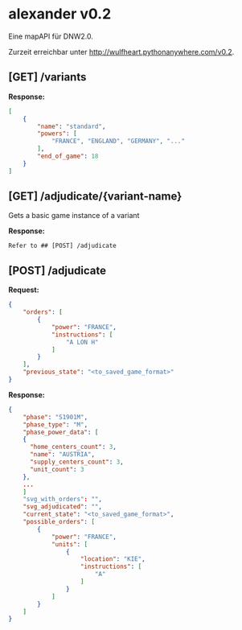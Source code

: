 # alexander v0.2

Eine mapAPI für DNW2.0.

Zurzeit erreichbar unter http://wulfheart.pythonanywhere.com/v0.2.

## [GET] /variants

**Response:**
```json
[
    {
        "name": "standard",
        "powers": [
            "FRANCE", "ENGLAND", "GERMANY", "..."
        ],
        "end_of_game": 18
    }
]
```


## [GET] /adjudicate/{variant-name}

Gets a basic game instance of a variant

**Response:**

```
Refer to ## [POST] /adjudicate
```

## [POST] /adjudicate

**Request:** 

```json
{
    "orders": [
        {
            "power": "FRANCE",
            "instructions": [
                "A LON H"
            ]
        }
    ],
    "previous_state": "<to_saved_game_format>"
}
```

**Response:** 

```json
{
    "phase": "S1901M",
    "phase_type": "M",
    "phase_power_data": [
    {
      "home_centers_count": 3,
      "name": "AUSTRIA",
      "supply_centers_count": 3,
      "unit_count": 3
    },
    ...
    ]
    "svg_with_orders": "",
    "svg_adjudicated": "",
    "current_state": "<to_saved_game_format>",
    "possible_orders": [
        {
            "power": "FRANCE",
            "units": [
                {
                    "location": "KIE",
                    "instructions": [
                        "A"
                    ]
                }
            ]
        }
    ]
}
```
